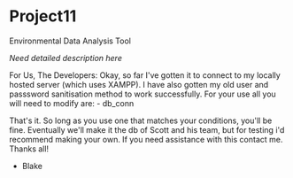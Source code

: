 # Project11
Environmental Data Analysis Tool

*Need detailed description here*


For Us, The Developers:
Okay, so far I've gotten it to connect to my locally hosted server (which uses XAMPP). I have also gotten my old user and passsword sanitisation method to work successfully.
For your use all you will need to modify are:
	- db_conn

That's it. So long as you use one that matches your conditions, you'll be fine. Eventually we'll make it the db of Scott and his team, but for testing i'd recommend making your own. 
If you need assistance with this contact me.
Thanks all!

- Blake
